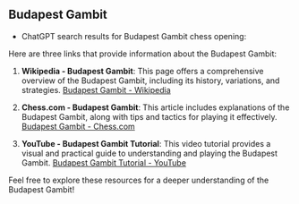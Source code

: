 ## Budapest Gambit

 + ChatGPT search results for Budapest Gambit chess opening:

Here are three links that provide information about the Budapest Gambit:

1. **Wikipedia - Budapest Gambit**: This page offers a comprehensive overview of the Budapest Gambit, including its history, variations, and strategies.
   [Budapest Gambit - Wikipedia](https://en.wikipedia.org/wiki/Budapest_Gambit)

2. **Chess.com - Budapest Gambit**: This article includes explanations of the Budapest Gambit, along with tips and tactics for playing it effectively.
   [Budapest Gambit - Chess.com](https://www.chess.com/openings/Budapest-Gambit)

3. **YouTube - Budapest Gambit Tutorial**: This video tutorial provides a visual and practical guide to understanding and playing the Budapest Gambit.
   [Budapest Gambit Tutorial - YouTube](https://www.youtube.com/results?search_query=Budapest+Gambit)

Feel free to explore these resources for a deeper understanding of the Budapest Gambit!